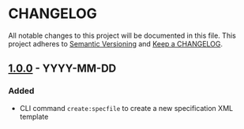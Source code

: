 # CHANGELOG
 
All notable changes to this project will be documented in this file.
This project adheres to [Semantic Versioning](http://semver.org/) and [Keep a CHANGELOG](http://keepachangelog.com).

## [1.0.0] - YYYY-MM-DD

### Added

* CLI command `create:specfile` to create a new specification XML template


[1.0.0]: https://github.com/hollodotme/state-machine-generator/tags/v1.0.0
